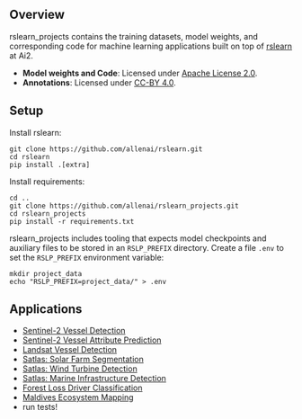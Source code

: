 Overview
--------

rslearn_projects contains the training datasets, model weights, and corresponding code
for machine learning applications built on top of
[rslearn](https://github.com/allenai/rslearn/) at Ai2.

- **Model weights and Code**: Licensed under [Apache License 2.0](LICENSE).
- **Annotations**: Licensed under [CC-BY 4.0](https://creativecommons.org/licenses/by/4.0/).


Setup
-----

Install rslearn:

    git clone https://github.com/allenai/rslearn.git
    cd rslearn
    pip install .[extra]

Install requirements:

    cd ..
    git clone https://github.com/allenai/rslearn_projects.git
    cd rslearn_projects
    pip install -r requirements.txt

rslearn_projects includes tooling that expects model checkpoints and auxiliary files to
be stored in an `RSLP_PREFIX` directory. Create a file `.env` to set the `RSLP_PREFIX`
environment variable:

    mkdir project_data
    echo "RSLP_PREFIX=project_data/" > .env


Applications
------------

- [Sentinel-2 Vessel Detection](docs/sentinel2_vessels.md)
- [Sentinel-2 Vessel Attribute Prediction](docs/sentinel2_vessel_attribute.md)
- [Landsat Vessel Detection](docs/landsat_vessels.md)
- [Satlas: Solar Farm Segmentation](docs/satlas_solar_farm.md)
- [Satlas: Wind Turbine Detection](docs/satlas_wind_turbine.md)
- [Satlas: Marine Infrastructure Detection](docs/satlas_marine_infra.md)
- [Forest Loss Driver Classification](docs/forest_loss_driver.md)
- [Maldives Ecosystem Mapping](docs/maldives_ecosystem_mapping.md)
- run tests!
